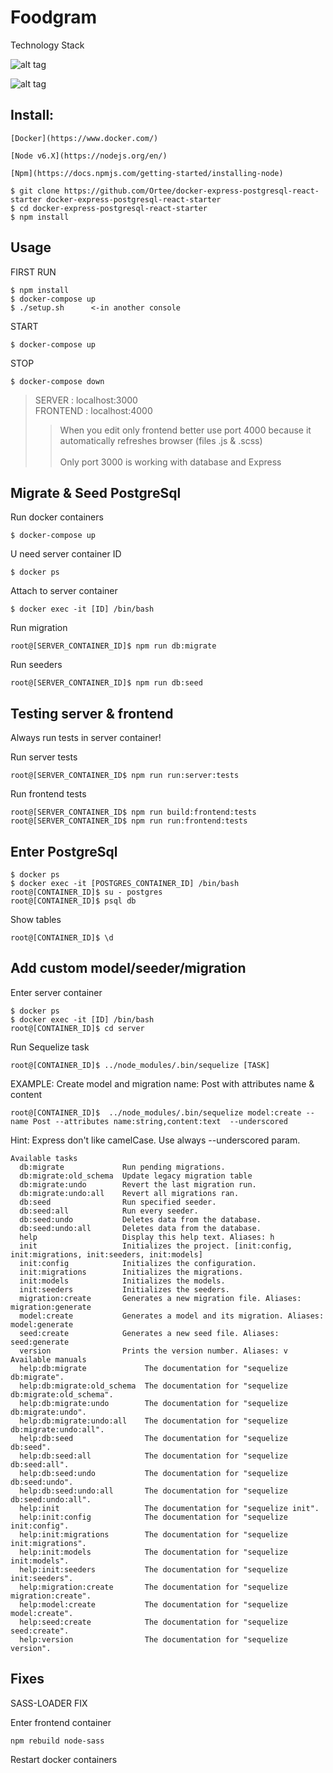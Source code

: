 # Foodgram

Technology Stack

![alt tag](http://tech.orteedev.pl/stack.jpg)

![alt tag](http://tech.orteedev.pl/diag2.png)

## Install:
```
[Docker](https://www.docker.com/)   
```
```
[Node v6.X](https://nodejs.org/en/)   
```
```
[Npm](https://docs.npmjs.com/getting-started/installing-node)   
```
```
$ git clone https://github.com/Ortee/docker-express-postgresql-react-starter docker-express-postgresql-react-starter
$ cd docker-express-postgresql-react-starter
$ npm install
```
## Usage
FIRST RUN
```
$ npm install
$ docker-compose up
$ ./setup.sh      <-in another console
```
START
```
$ docker-compose up
```
STOP
```
$ docker-compose down
```
> SERVER : localhost:3000 <br>
> FRONTEND : localhost:4000
>> When you edit only frontend better use port 4000 because it automatically refreshes browser (files .js & .scss)<br><br>
>> Only port 3000 is working with database and Express

## Migrate & Seed PostgreSql
Run docker containers
```
$ docker-compose up
```
U need server container ID
```
$ docker ps
```
Attach to server container
```
$ docker exec -it [ID] /bin/bash
```
Run migration
```
root@[SERVER_CONTAINER_ID]$ npm run db:migrate
```
Run seeders
```
root@[SERVER_CONTAINER_ID]$ npm run db:seed
```
## Testing server & frontend
Always run tests in server container!

Run server tests
```
root@[SERVER_CONTAINER_ID$ npm run run:server:tests
```
Run frontend tests
```
root@[SERVER_CONTAINER_ID$ npm run build:frontend:tests
root@[SERVER_CONTAINER_ID$ npm run run:frontend:tests
```
## Enter PostgreSql
```
$ docker ps
$ docker exec -it [POSTGRES_CONTAINER_ID] /bin/bash
root@[CONTAINER_ID]$ su - postgres
root@[CONTAINER_ID]$ psql db
```
Show tables
```
root@[CONTAINER_ID]$ \d
```
## Add custom model/seeder/migration
Enter server container
```
$ docker ps
$ docker exec -it [ID] /bin/bash
root@[CONTAINER_ID]$ cd server
```
Run Sequelize task
```
root@[CONTAINER_ID]$ ../node_modules/.bin/sequelize [TASK]
```
EXAMPLE: Create model and migration name: Post with attributes name & content
```
root@[CONTAINER_ID]$  ../node_modules/.bin/sequelize model:create --name Post --attributes name:string,content:text  --underscored
```
Hint: Express don't like camelCase. Use always --underscored param.

```
Available tasks
  db:migrate             Run pending migrations.
  db:migrate:old_schema  Update legacy migration table
  db:migrate:undo        Revert the last migration run.
  db:migrate:undo:all    Revert all migrations ran.
  db:seed                Run specified seeder.
  db:seed:all            Run every seeder.
  db:seed:undo           Deletes data from the database.
  db:seed:undo:all       Deletes data from the database.
  help                   Display this help text. Aliases: h
  init                   Initializes the project. [init:config, init:migrations, init:seeders, init:models]
  init:config            Initializes the configuration.
  init:migrations        Initializes the migrations.
  init:models            Initializes the models.
  init:seeders           Initializes the seeders.
  migration:create       Generates a new migration file. Aliases: migration:generate
  model:create           Generates a model and its migration. Aliases: model:generate
  seed:create            Generates a new seed file. Aliases: seed:generate
  version                Prints the version number. Aliases: v
Available manuals
  help:db:migrate             The documentation for "sequelize db:migrate".
  help:db:migrate:old_schema  The documentation for "sequelize db:migrate:old_schema".
  help:db:migrate:undo        The documentation for "sequelize db:migrate:undo".
  help:db:migrate:undo:all    The documentation for "sequelize db:migrate:undo:all".
  help:db:seed                The documentation for "sequelize db:seed".
  help:db:seed:all            The documentation for "sequelize db:seed:all".
  help:db:seed:undo           The documentation for "sequelize db:seed:undo".
  help:db:seed:undo:all       The documentation for "sequelize db:seed:undo:all".
  help:init                   The documentation for "sequelize init".
  help:init:config            The documentation for "sequelize init:config".
  help:init:migrations        The documentation for "sequelize init:migrations".
  help:init:models            The documentation for "sequelize init:models".
  help:init:seeders           The documentation for "sequelize init:seeders".
  help:migration:create       The documentation for "sequelize migration:create".
  help:model:create           The documentation for "sequelize model:create".
  help:seed:create            The documentation for "sequelize seed:create".
  help:version                The documentation for "sequelize version".
  ```
## Fixes
SASS-LOADER FIX

Enter frontend container

```
npm rebuild node-sass
```
Restart docker containers
